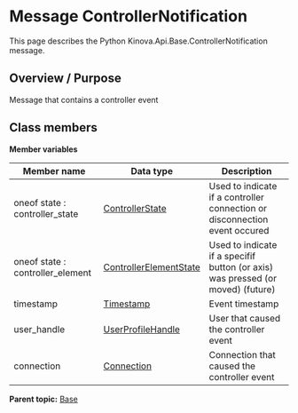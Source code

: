 # Message ControllerNotification

This page describes the Python Kinova.Api.Base.ControllerNotification message.

## Overview / Purpose

Message that contains a controller event

## Class members

 **Member variables** 

|Member name|Data type|Description|
|-----------|---------|-----------|
|oneof state : controller\_state| [ControllerState](msg_Base_ControllerState.md#)|Used to indicate if a controller connection or disconnection event occured|
|oneof state : controller\_element| [ControllerElementState](msg_Base_ControllerElementState.md#)|Used to indicate if a specifif button \(or axis\) was pressed \(or moved\) \(future\)|
|timestamp| [Timestamp](msg_Common_Timestamp.md#)|Event timestamp|
|user\_handle| [UserProfileHandle](msg_Common_UserProfileHandle.md#)|User that caused the controller event|
|connection| [Connection](msg_Common_Connection.md#)|Connection that caused the controller event|

**Parent topic:** [Base](../references/summary_Base.md)


